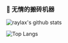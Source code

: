 ### 🚚 无情的搬砖机器

![raylax's github stats](https://github-readme-stats.vercel.app/api?username=raylax&count_private=true&show_icons=true&theme=prussian)

![Top Langs](https://github-readme-stats.vercel.app/api/top-langs/?username=raylax&layout=compact&hide=css,html&theme=prussian)

<!--
[![idns](https://github-readme-stats.vercel.app/api/pin/?username=raylax&repo=idns&theme=prussian)](https://github.com/raylax/idns)
[![lite-json](https://github-readme-stats.vercel.app/api/pin/?username=raylax&repo=lite-json&theme=prussian)](https://github.com/raylax/lite-json)
[![imx](https://github-readme-stats.vercel.app/api/pin/?username=raylax&repo=imx&theme=prussian)](https://github.com/raylax/imx)
[![aliyun-oss-uploader-plugin](https://github-readme-stats.vercel.app/api/pin/?username=jenkinsci&repo=aliyun-oss-uploader-plugin&theme=prussian)](https://github.com/jenkinsci/aliyun-oss-uploader-plugin)
-->
